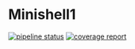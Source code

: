 # Minishell1

[![pipeline status](https://git.emile-lepetit.fr/epitech/42sh/minishell-1/badges/master/pipeline.svg)](https://git.emile-lepetit.fr/epitech/42sh/minishell-1/commits/master)
[![coverage report](https://git.emile-lepetit.fr/epitech/42sh/minishell-1/badges/master/coverage.svg)](https://git.emile-lepetit.fr/epitech/42sh/minishell-1/commits/master)
